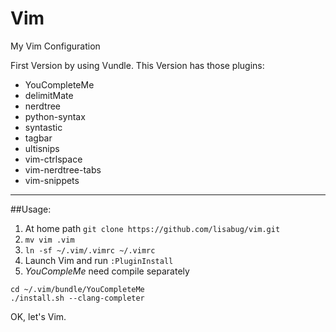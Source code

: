 Vim
===

My Vim Configuration

First Version by using Vundle.
This Version has those plugins:
- YouCompleteMe
- delimitMate
- nerdtree
- python-syntax
- syntastic
- tagbar
- ultisnips
- vim-ctrlspace
- vim-nerdtree-tabs
- vim-snippets

---
##Usage:
1. At home path `git clone https://github.com/lisabug/vim.git`
2. `mv vim .vim`
3. `ln -sf ~/.vim/.vimrc ~/.vimrc`
4. Launch Vim and run `:PluginInstall`
5. *YouCompleMe* need compile separately
```
cd ~/.vim/bundle/YouCompleteMe
./install.sh --clang-completer
``` 

OK, let's Vim.
